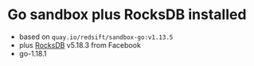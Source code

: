 # Go sandbox plus RocksDB installed

- based on `quay.io/redsift/sandbox-go:v1.13.5`
- plus [RocksDB](http://rocksdb.org/) v5.18.3 from Facebook
- go-1.18.1
